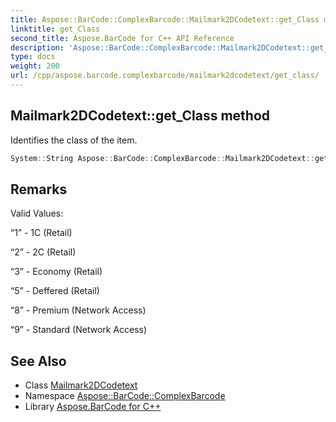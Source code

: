 ```yaml
---
title: Aspose::BarCode::ComplexBarcode::Mailmark2DCodetext::get_Class method
linktitle: get_Class
second_title: Aspose.BarCode for C++ API Reference
description: 'Aspose::BarCode::ComplexBarcode::Mailmark2DCodetext::get_Class method. Identifies the class of the item in C++.'
type: docs
weight: 200
url: /cpp/aspose.barcode.complexbarcode/mailmark2dcodetext/get_class/
---
```

## Mailmark2DCodetext::get_Class method


Identifies the class of the item.

```cpp
System::String Aspose::BarCode::ComplexBarcode::Mailmark2DCodetext::get_Class() const
```

## Remarks


Valid Values:

“1” - 1C (Retail)

“2” - 2C (Retail)

“3” - Economy (Retail)

“5” - Deffered (Retail)

“8” - Premium (Network Access)

“9” - Standard (Network Access)
## See Also

* Class [Mailmark2DCodetext](../)
* Namespace [Aspose::BarCode::ComplexBarcode](../../)
* Library [Aspose.BarCode for C++](../../../)
